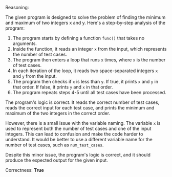 Reasoning:

The given program is designed to solve the problem of finding the minimum and maximum of two integers x and y. Here's a step-by-step analysis of the program:

1. The program starts by defining a function `func()` that takes no arguments.
2. Inside the function, it reads an integer `x` from the input, which represents the number of test cases.
3. The program then enters a loop that runs `x` times, where `x` is the number of test cases.
4. In each iteration of the loop, it reads two space-separated integers `x` and `y` from the input.
5. The program then checks if `x` is less than `y`. If true, it prints `x` and `y` in that order. If false, it prints `y` and `x` in that order.
6. The program repeats steps 4-5 until all test cases have been processed.

The program's logic is correct. It reads the correct number of test cases, reads the correct input for each test case, and prints the minimum and maximum of the two integers in the correct order.

However, there is a small issue with the variable naming. The variable `x` is used to represent both the number of test cases and one of the input integers. This can lead to confusion and make the code harder to understand. It would be better to use a different variable name for the number of test cases, such as `num_test_cases`.

Despite this minor issue, the program's logic is correct, and it should produce the expected output for the given input.

Correctness: **True**